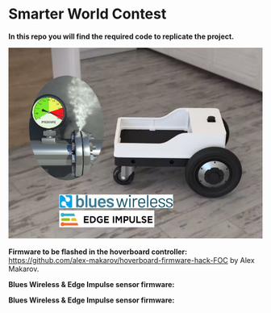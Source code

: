 # Smarter World Contest
**In this repo you will find the required code to replicate the project.**

![first_test results](https://github.com/Arakistech/SmarterWorld/blob/main/img/Portada.jpg)


**Firmware to be flashed in the hoverboard controller:** 
https://github.com/alex-makarov/hoverboard-firmware-hack-FOC
by Alex Makarov.


**Blues Wireless & Edge Impulse sensor firmware:** 

**Blues Wireless & Edge Impulse sensor firmware:** 
